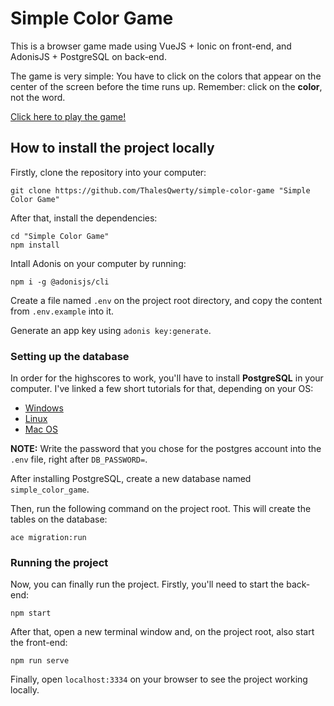 # Simple Color Game

This is a browser game made using VueJS + Ionic on front-end, and AdonisJS + PostgreSQL on back-end.

The game is very simple: You have to click on the colors that appear on the center of the screen before the time runs up. Remember: click on the **color**, not the word.

[Click here to play the game!](https://simple-color-game.herokuapp.com/)

## How to install the project locally

Firstly, clone the repository into your computer:

```shell
git clone https://github.com/ThalesQwerty/simple-color-game "Simple Color Game"
```

After that, install the dependencies:

```shell
cd "Simple Color Game"
npm install
```

Intall Adonis on your computer by running:
```shell
npm i -g @adonisjs/cli
```

Create a file named `.env` on the project root directory, and copy the content from `.env.example` into it.

Generate an app key using `adonis key:generate`.

### Setting up the database

In order for the highscores to work, you'll have to install **PostgreSQL** in your computer. I've linked a few short tutorials for that, depending on your OS:

- [Windows](https://www.postgresqltutorial.com/install-postgresql/)
- [Linux](https://www.postgresqltutorial.com/install-postgresql-macos/)
- [Mac OS](https://www.postgresqltutorial.com/install-postgresql-linux/)

**NOTE:** Write the password that you chose for the postgres account into the `.env` file, right after `DB_PASSWORD=`.

After installing PostgreSQL, create a new database named `simple_color_game`.

Then, run the following command on the project root. This will create the tables on the database:
```shell
ace migration:run
```

### Running the project

Now, you can finally run the project. Firstly, you'll need to start the back-end:
```shell
npm start
```

After that, open a new terminal window and, on the project root, also start the front-end:
```shell
npm run serve
```

Finally, open `localhost:3334` on your browser to see the project working locally.
